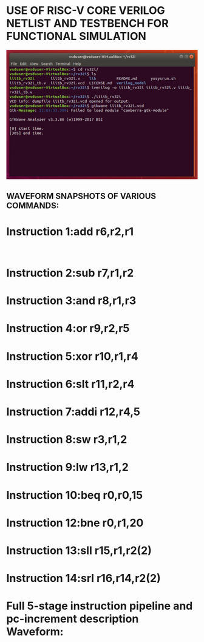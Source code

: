 # USE OF RISC-V CORE VERILOG NETLIST AND TESTBENCH FOR FUNCTIONAL SIMULATION
<img src= "https://github.com/ridhikapila27/vsdsquadron-mini-internship/blob/main/TASK5/iiitb_rv32i.JPG?raw=true"/>

## WAVEFORM SNAPSHOTS OF VARIOUS COMMANDS:
# Instruction 1:add r6,r2,r1
<img src= ""/>

# Instruction 2:sub r7,r1,r2


# Instruction 3:and r8,r1,r3

# Instruction 4:or r9,r2,r5

# Instruction 5:xor r10,r1,r4

# Instruction 6:slt r11,r2,r4

# Instruction 7:addi r12,r4,5

# Instruction 8:sw r3,r1,2

# Instruction 9:lw r13,r1,2

# Instruction 10:beq r0,r0,15

# Instruction 12:bne r0,r1,20

# Instruction 13:sll r15,r1,r2(2)

# Instruction 14:srl r16,r14,r2(2)

# Full 5-stage instruction pipeline and pc-increment description Waveform:







